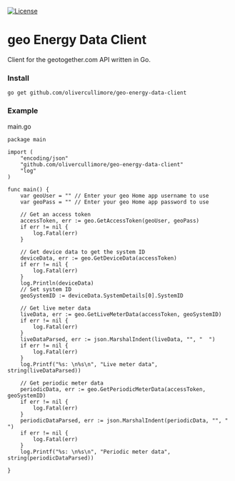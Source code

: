 [![License](https://img.shields.io/github/license/OliverCullimore/geo-energy-data-client?style=for-the-badge)](https://github.com/OliverCullimore/geo-energy-data-client)

# geo Energy Data Client

Client for the geotogether.com API written in Go.

### Install
```
go get github.com/olivercullimore/geo-energy-data-client
```

### Example
main.go

```
package main

import (
	"encoding/json"
	"github.com/olivercullimore/geo-energy-data-client"
	"log"
)

func main() {
	var geoUser = "" // Enter your geo Home app username to use
	var geoPass = "" // Enter your geo Home app password to use

	// Get an access token
	accessToken, err := geo.GetAccessToken(geoUser, geoPass)
	if err != nil {
		log.Fatal(err)
	}

	// Get device data to get the system ID
	deviceData, err := geo.GetDeviceData(accessToken)
	if err != nil {
		log.Fatal(err)
	}
	log.Println(deviceData)
	// Set system ID
	geoSystemID := deviceData.SystemDetails[0].SystemID

	// Get live meter data
	liveData, err := geo.GetLiveMeterData(accessToken, geoSystemID)
	if err != nil {
		log.Fatal(err)
	}
	liveDataParsed, err := json.MarshalIndent(liveData, "", "  ")
	if err != nil {
		log.Fatal(err)
	}
	log.Printf("%s: \n%s\n", "Live meter data", string(liveDataParsed))

	// Get periodic meter data
	periodicData, err := geo.GetPeriodicMeterData(accessToken, geoSystemID)
	if err != nil {
		log.Fatal(err)
	}
	periodicDataParsed, err := json.MarshalIndent(periodicData, "", "  ")
	if err != nil {
		log.Fatal(err)
	}
	log.Printf("%s: \n%s\n", "Periodic meter data", string(periodicDataParsed))

}
```